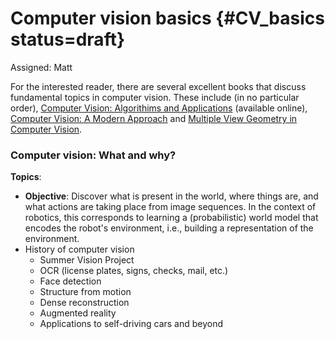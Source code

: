 # Computer vision basics {#CV_basics status=draft}

Assigned: Matt

For the interested reader, there are several excellent books that discuss fundamental topics in computer vision. These include (in no particular order), [Computer Vision: Algorithims and Applications](#bib:szeliski10) (available online), [Computer Vision: A Modern Approach](#bib:forsyth11) and [Multiple View Geometry in Computer Vision](#bib:hartley04).

### Computer vision: What and why?


**Topics**:

* **Objective**: Discover what is present in the world, where things are, and what actions are taking place from image sequences. In the context of robotics, this corresponds to learning a (probabilistic) world model that encodes the robot's environment, i.e., building a representation of the environment.
* History of computer vision
    * Summer Vision Project
    * OCR (license plates, signs, checks, mail, etc.)
    * Face detection
    * Structure from motion
    * Dense reconstruction
    * Augmented reality
    * Applications to self-driving cars and beyond
